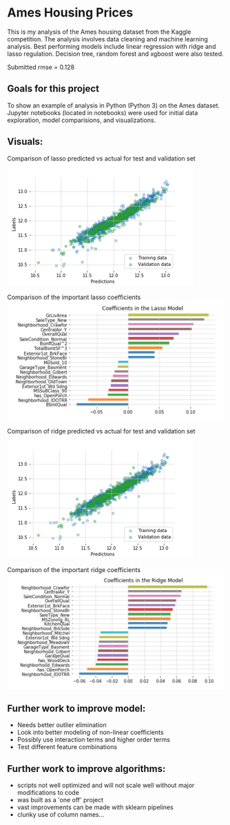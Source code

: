 Ames Housing Prices
==============================

This is my analysis of the Ames housing dataset from the Kaggle competition. The analysis involves data cleaning and machine learning analysis. Best performing models include linear regression with ridge and lasso regulation. Decision tree, random forest and xgboost were also tested. 

Submitted rmse = 0.128

Goals for this project
------------

To show an example of analysis in Python (Python 3) on the Ames dataset. 
Jupyter notebooks (located in notebooks) were used for initial data exploration, model comparisions, and visualizations. 



Visuals:
----------

Comparison of lasso predicted vs actual for test and validation set
![Lasso Regression](./lasso.png)

Comparison of the important lasso coefficients
![Lasso Coefficients](./lasso_coef.png)


Comparison of ridge predicted vs actual for test and validation set
![Ridge Regression](./ridge.png )

Comparison of the important ridge coefficients
![Ridge Coefficients](./ridge_coef.png)


Further work to improve model:
----------

- Needs better outlier elimination
- Look into better modeling of non-linear coefficients
- Possibly use interaction terms and higher order terms
- Test different feature combinations

Further work to improve algorithms:
----------
- scripts not well optimized and will not scale well without major modifications to code
- was built as a 'one off' project
- vast improvements can be made with sklearn pipelines
- clunky use of column names...
